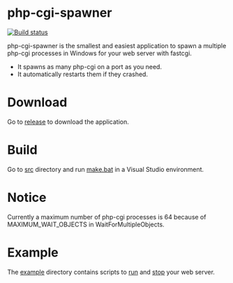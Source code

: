 # php-cgi-spawner
[![Build status](https://ci.appveyor.com/api/projects/status/6f2rqvltmp9ax4nd?svg=true)](https://ci.appveyor.com/project/deemru/php-cgi-spawner)

php-cgi-spawner is the smallest and easiest application to spawn a multiple php-cgi processes in Windows for your web server with fastcgi.

- It spawns as many php-cgi on a port as you need.
- It automatically restarts them if they crashed.

# Download

Go to [release](https://github.com/deemru/php-cgi-spawner/releases/latest) to download the application.

# Build

Go to [src](src) directory and run [make.bat](src/make.bat) in a Visual Studio environment.

# Notice

Currently a maximum number of php-cgi processes is 64 because of MAXIMUM_WAIT_OBJECTS in WaitForMultipleObjects.

# Example

The [example](example) directory contains scripts to [run](example/_php-cgi-nginx-restart.bat) and [stop](example/_php-cgi-nginx-stop.bat) your web server.
